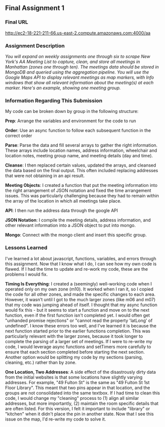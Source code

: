 ## Final Assignment 1

### Final URL

http://ec2-18-221-211-66.us-east-2.compute.amazonaws.com:4000/aa

### Assignment Description

*You will expand on weekly assignments one through six to scrape New York's AA 
Meeting List to capture, clean, and store all meetings in Manhattan (zones one 
through ten). The meetings data should be stored in MongoDB and queried using 
the aggregation pipeline. You will use the Google Maps API to display relevant 
meetings as map markers, with Info windows that show all relevant information 
about the meeting(s) at each marker. Here's an example, showing one meeting 
group.*

### Information Regarding This Submission

My code can be broken down by group in the following structure:

**Prep**: Arrange the variables and environment for the code to run

**Order**: Use an async function to follow each subsequent function in the correct order

**Parse**: Parse the data and fill several arrays to gather the right information. 
These arrays include location names, address information, wheelchair and location
notes, meeting group name, and meeting details (day and time).

**Cleanse**: I then replaced certain values, updated the arrays, and cleansed the data
based on the final output. This often included replacing addresses that were
not obtaining in an api result.

**Meeting Objects**: I created a function that put the meeting information into the right arrangement
of JSON notation and fixed the time arrangement issues. This was particularly
challenging because they had to remain within the array of the location 
in which all meetings take place. 

**API**: I then run the address data through the google API

**JSON Notation**: I compile the meeting details, address information, and other 
relevant information into a JSON object to put into mongo.

**Mongo**: Connect with the mongo client and insert this specific group. 

### Lessons Learned

I've learned a lot about javascript, functions, variables, and errors through this
assignment. Now that I know what I do, I can see how my own code is flawed. 
If I had the time to update and re-work my code, these are the problems I would fix. 

**Timing Is Everything**: I created a (seemingly) well-working code when I operated
only on my own zone (m10). It worked when I ran it, so I copied the code for all 
other zones, and made the specific changes to each area. However, it wasn't until 
I got to the much larger zones (like m06 and m07) that my code was jumping ahead of 
itself. I thought that my async function would fix this - but it seems
to start a function and move on to the next function, even if the first function isn't completed yet. 
I would often get "unhanded promise rejections" or "cannot read the property 'latLong' of 
undefined". I know these errors too well, and I've learned it is because the next function 
started prior to the earlier functions completion. This was particularly relevant with the 
larger zones, because it took longer to complete the parsing of a larger set of meetings. 
If I were to re-write my code, I would leverage async functions and setTimers more carefully
to ensure that each section completed before starting the next section. Another
option would be splitting my code by my sections (parsing, cleaning, etc.) rather than 
by zone. 

**One Location, Two Addresses**: A side effect of the disastrously dirty data from the initial websites is that 
some locations have slightly varying addresses. For example, "49 Fulton St" is the same
as "49 Fulton St 1st Floor Library". This meant that two pins appear in that location, 
and the groups are not consolidated into the same textbox. If I had time to clean this
code, I would change my "cleaning" process to (1) align all similar addresses, but more
importantly, (2) maintain the room specific details that are often listed. For this version, 
I felt it important to include "library" or "kitchen" when it didn't place the pin in 
another state. Now that I see this issue on the map, I'd re-write my code to solve it.
